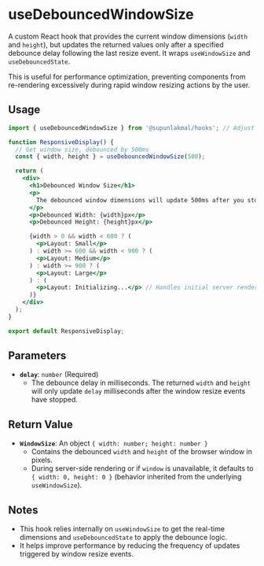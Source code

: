 # useDebouncedWindowSize

A custom React hook that provides the current window dimensions (`width` and `height`), but updates the returned values only after a specified debounce delay following the last resize event. It wraps `useWindowSize` and `useDebouncedState`.

This is useful for performance optimization, preventing components from re-rendering excessively during rapid window resizing actions by the user.

## Usage

```jsx
import { useDebouncedWindowSize } from '@supunlakmal/hooks'; // Adjust import path

function ResponsiveDisplay() {
  // Get window size, debounced by 500ms
  const { width, height } = useDebouncedWindowSize(500);

  return (
    <div>
      <h1>Debounced Window Size</h1>
      <p>
        The debounced window dimensions will update 500ms after you stop resizing.
      </p>
      <p>Debounced Width: {width}px</p>
      <p>Debounced Height: {height}px</p>

      {width > 0 && width < 600 ? (
        <p>Layout: Small</p>
      ) : width >= 600 && width < 900 ? (
        <p>Layout: Medium</p>
      ) : width >= 900 ? (
        <p>Layout: Large</p>
      ) : (
        <p>Layout: Initializing...</p> // Handles initial server render (width/height 0)
      )}
    </div>
  );
}

export default ResponsiveDisplay;
```

## Parameters

-   **`delay`**: `number` (Required)
    -   The debounce delay in milliseconds. The returned `width` and `height` will only update `delay` milliseconds after the window resize events have stopped.

## Return Value

-   **`WindowSize`**: An object `{ width: number; height: number }`
    -   Contains the debounced `width` and `height` of the browser window in pixels.
    -   During server-side rendering or if `window` is unavailable, it defaults to `{ width: 0, height: 0 }` (behavior inherited from the underlying `useWindowSize`).

## Notes

-   This hook relies internally on `useWindowSize` to get the real-time dimensions and `useDebouncedState` to apply the debounce logic.
-   It helps improve performance by reducing the frequency of updates triggered by window resize events.
